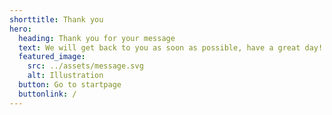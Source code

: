 ```yaml
---
shorttitle: Thank you
hero:
  heading: Thank you for your message
  text: We will get back to you as soon as possible, have a great day!
  featured_image:
    src: ../assets/message.svg
    alt: Illustration
  button: Go to startpage
  buttonlink: /
---
```

